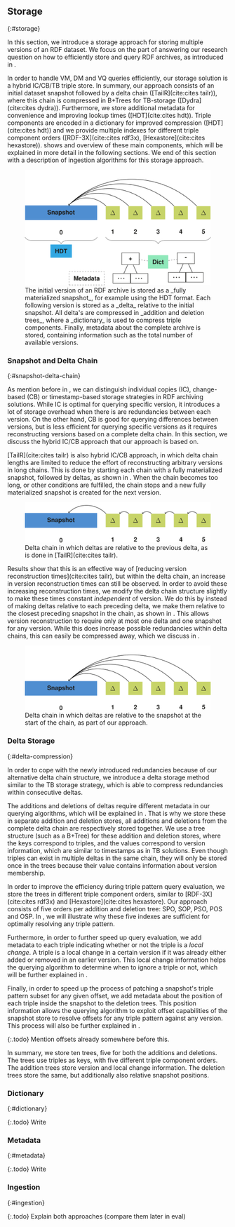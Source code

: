 ## Storage
{:#storage}

In this section, we introduce a storage approach for storing multiple versions of an RDF dataset.
We focus on the part of answering our research question on how to efficiently store and query RDF archives, as introduced in [](#introduction).

In order to handle VM, DM and VQ queries efficiently, our storage solution is a hybrid IC/CB/TB triple store.
In summary, our approach consists of an initial dataset snapshot followed by a delta chain ([TailR](cite:cites tailr)),
where this chain is compressed in B+Trees for TB-storage ([Dydra](cite:cites dydra)).
Furthermore, we store additional metadata for convenience and improving lookup times ([HDT](cite:cites hdt)).
Triple components are encoded in a dictionary for improved compression ([HDT](cite:cites hdt))
and we provide multiple indexes for different triple component orders ([RDF-3X](cite:cites rdf3x), [Hexastore](cite:cites hexastore)).
[](#storage-overview) shows and overview of these main components, which will be explained in more detail in the following sections.
We end of this section with a description of ingestion algorithms for this storage approach.

<figure id="storage-overview">
<img src="img/storage-overview.svg" alt="[storage overview]">
<figcaption markdown="block">
The initial version of an RDF archive is stored as a _fully materialized snapshot_, for example using the HDT format.
Each following version is stored as a _delta_ relative to the initial snapshot.
All delta's are compressed in _addition and deletion trees_, where a _dictionary_ is used to compress triple components.
Finally, metadata about the complete archive is stored, containing information such as the total number of available versions.
</figcaption>
</figure>

### Snapshot and Delta Chain
{:#snapshot-delta-chain}

As mention before in [](#preliminaries), we can distinguish individual copies (IC),
change-based (CB) or timestamp-based storage strategies in RDF archiving solutions.
While IC is optimal for querying specific version, it introduces a lot of storage overhead when there is are redundancies between each version.
On the other hand, CB is good for querying differences between versions, but is less efficient for querying specific versions as it requires
reconstructing versions based on a complete delta chain.
In this section, we discuss the hybrid IC/CB approach that our approach is based on.

[TailR](cite:cites tailr) is also hybrid IC/CB approach, in which delta chain lengths are limited
to reduce the effort of reconstructing arbitrary versions in long chains.
This is done by starting each chain with a fully materialized snapshot, followed by deltas, as shown in [](#regular-delta-chain).
When the chain becomes too long, or other conditions are fulfilled, the chain stops
and a new fully materialized snapshot is created for the next version.

<figure id="regular-delta-chain">
<img src="img/regular-delta-chain.svg" alt="[regular delta chain]">
<figcaption markdown="block">
Delta chain in which deltas are relative to the previous delta, as is done in [TailR](cite:cites tailr).
</figcaption>
</figure>

Results show that this is an effective way of [reducing version reconstruction times](cite:cites tailr),
but within the delta chain, an increase in version reconstruction times can still be observed.
In order to avoid these increasing reconstruction times,
we modify the delta chain structure slightly to make these times constant _independent_ of version.
We do this by instead of making deltas relative to each preceding delta,
we make them relative to the closest preceding snapshot in the chain, as shown in [](#alternative-delta-chain).
This allows version reconstruction to require only at most one delta and one snapshot for any version.
While this does increase possible redundancies within delta chains, this can easily be compressed away,
which we discuss in [](#delta-compression).

<figure id="alternative-delta-chain">
<img src="img/alternative-delta-chain.svg" alt="[alternative delta chain]">
<figcaption markdown="block">
Delta chain in which deltas are relative to the snapshot at the start of the chain, as part of our approach.
</figcaption>
</figure>

### Delta Storage
{:#delta-compression}

In order to cope with the newly introduced redundancies because of our alternative delta chain structure,
we introduce a delta storage method similar to the TB storage strategy,
which is able to compress redundancies within consecutive deltas.

The additions and deletions of deltas require different metadata in our querying algorithms,
which will be explained in [](#querying).
That is why we store these in separate addition and deletion stores,
all additions and deletions from the complete delta chain are respectively stored together.
We use a tree structure (such as a B+Tree) for these addition and deletion stores,
where the keys correspond to triples, and the values correspond to version information,
which are similar to timestamps as in TB solutions.
Even though triples can exist in multiple deltas in the same chain,
they will only be stored once in the trees because their value contains information about version membership.

In order to improve the efficiency during triple pattern query evaluation,
we store the trees in different triple component orders,
similar to [RDF-3X](cite:cites rdf3x) and [Hexastore](cite:cites hexastore).
Our approach consists of five orders per addition and deletion tree: SPO, SOP, PSO, POS and OSP.
In [](#querying), we will illustrate why these five indexes are sufficient for optimally resolving any triple pattern.

Furthermore, in order to further speed up query evaluation,
we add metadata to each triple indicating whether or not the triple is a _local change_.
A triple is a local change in a certain version if it was already either added or removed in an earlier version.
This local change information helps the querying algorithm to determine when to ignore a triple or not,
which will be further explained in [](#querying).

Finally, in order to speed up the process of patching a snapshot's triple pattern subset for any given offset,
we add metadata about the position of each triple inside the snapshot to the deletion trees.
This position information allows the querying algorithm to exploit offset capabilities of the snapshot store
to resolve offsets for any triple pattern against any version.
This process will also be further explained in [](#querying).

{:.todo}
Mention offsets already somewhere before this.

In summary, we store ten trees, five for both the additions and deletions.
The trees use triples as keys, with five different triple component orders.
The addition trees store version and local change information.
The deletion trees store the same, but additionally also relative snapshot positions.

### Dictionary
{:#dictionary}

{:.todo}
Write

### Metadata
{:#metadata}

{:.todo}
Write

### Ingestion
{:#ingestion}

{:.todo}
Explain both approaches (compare them later in eval)